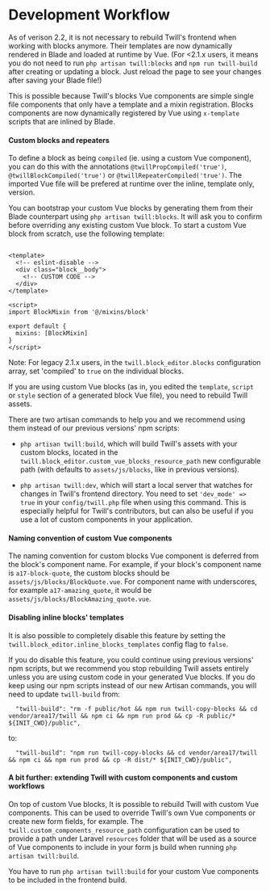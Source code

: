 # Development Workflow

As of verison 2.2, it is not necessary to rebuild Twill's frontend when working with blocks anymore. Their templates are now dynamically rendered in Blade and loaded at runtime by Vue. (For <2.1.x users, it means you do not need to run `php artisan twill:blocks` and `npm run twill-build` after creating or updating a block. Just reload the page to see your changes after saving your Blade file!)

This is possible because Twill's blocks Vue components are simple single file components that only have a template and a mixin registration. Blocks components are now dynamically registered by Vue using `x-template` scripts that are inlined by Blade.

#### Custom blocks and repeaters

To define a block as being `compiled` (ie. using a custom Vue component), you can do this with the annotations `@twillPropCompiled('true')`, `@twillBlockCompiled('true')` or `@twillRepeaterCompiled('true')`. The imported Vue file will be prefered at runtime over the inline, template only, version. 

You can bootstrap your custom Vue blocks by generating them from their Blade counterpart using `php artisan twill:blocks`. It will ask you to confirm before overriding any existing custom Vue block. To start a custom Vue block from scratch, use the following template:

```vue

<template>
  <!-- eslint-disable -->
  <div class="block__body">
    <!-- CUSTOM CODE -->
  </div>
</template>

<script>
import BlockMixin from '@/mixins/block'

export default {
  mixins: [BlockMixin]
}
</script>

```

Note: For legacy 2.1.x users, in the `twill.block_editor.blocks` configuration array, set 'compiled' to `true` on the individual blocks.

If you are using custom Vue blocks (as in, you edited the `template`, `script` or `style` section of a generated block Vue file), you need to rebuild Twill assets.

There are two artisan commands to help you and we recommend using them instead of our previous versions' npm scripts:

 - `php artisan twill:build`, which will build Twill's assets with your custom blocks, located in the `twill.block_editor.custom_vue_blocks_resource_path` new configurable path (with defaults to `assets/js/blocks`, like in previous versions).

 - `php artisan twill:dev`, which will start a local server that watches for changes in Twill's frontend directory. You need to set `'dev_mode' => true` in your `config/twill.php` file when using this command. This is especially helpful for Twill's contributors, but can also be useful if you use a lot of custom components in your application.

#### Naming convention of custom Vue components

The naming convention for custom blocks Vue component is deferred from the block's component name. For example, if your block's component name is `a17-block-quote`, the custom blocks should be `assets/js/blocks/BlockQuote.vue`. For component name with underscores, for example `a17-amazing_quote`, it would be `assets/js/blocks/BlockAmazing_quote.vue`.

#### Disabling inline blocks' templates

It is also possible to completely disable this feature by setting the `twill.block_editor.inline_blocks_templates` config flag to `false`.

If you do disable this feature, you could continue using previous versions' npm scripts, but we recommend you stop rebuilding Twill assets entirely unless you are using custom code in your generated Vue blocks. If you do keep using our npm scripts instead of our new Artisan commands, you will need to update `twill-build` from:

```
  "twill-build": "rm -f public/hot && npm run twill-copy-blocks && cd vendor/area17/twill && npm ci && npm run prod && cp -R public/* ${INIT_CWD}/public",
```

to:

```
  "twill-build": "npm run twill-copy-blocks && cd vendor/area17/twill && npm ci && npm run prod && cp -R dist/* ${INIT_CWD}/public",
```

#### A bit further: extending Twill with custom components and custom workflows

On top of custom Vue blocks, It is possible to rebuild Twill with custom Vue components. This can be used to override Twill's own Vue components or create new form fields, for example. The `twill.custom_components_resource_path` configuration can be used to provide a path under Laravel `resources` folder that will be used as a source of Vue components to include in your form js build when running `php artisan twill:build`.

You have to run `php artisan twill:build` for your custom Vue components to be included in the frontend build.
